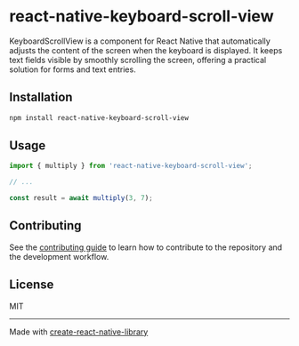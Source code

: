 # react-native-keyboard-scroll-view

KeyboardScrollView is a component for React Native that automatically adjusts the content of the screen when the keyboard is displayed. It keeps text fields visible by smoothly scrolling the screen, offering a practical solution for forms and text entries.

## Installation

```sh
npm install react-native-keyboard-scroll-view
```

## Usage


```js
import { multiply } from 'react-native-keyboard-scroll-view';

// ...

const result = await multiply(3, 7);
```


## Contributing

See the [contributing guide](CONTRIBUTING.md) to learn how to contribute to the repository and the development workflow.

## License

MIT

---

Made with [create-react-native-library](https://github.com/callstack/react-native-builder-bob)
